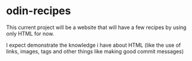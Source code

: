 # odin-recipes
This current project will be a website that will have a few recipes by using only HTML for now.

I expect demonstrate the knowledge i have about HTML (like the use of links, images, tags and other things like making good commit messages)